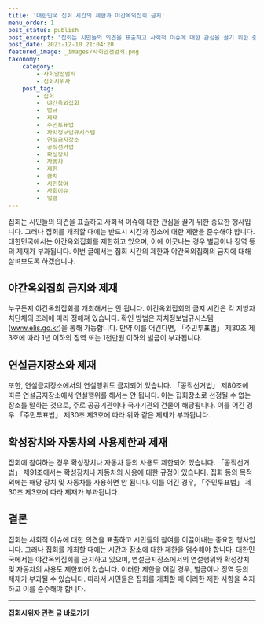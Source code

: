 ```yaml
---
title: '대한민국 집회 시간의 제한과 야간옥외집회 금지'
menu_order: 1
post_status: publish
post_excerpt: '집회는 시민들의 의견을 표출하고 사회적 이슈에 대한 관심을 끌기 위한 중요한 행사입니다. 그러나 집회를 개최할 때에는 반드시 시간과 장소에 대한 제한을 준수해야 합니다. 대한민국에서는 야간옥외집회를 제한하고 있으며, 이에 어긋나는 경우 벌금이나 징역 등의 제재가 부과됩니다. 이번 글에서는 집회 시간의 제한과 야간옥외집회의 금지에 대해 살펴보도록 하겠습니다.'
post_date: 2023-12-10 21:04:20
featured_image: _images/사회안전범죄.png
taxonomy:
    category:
        - 사회안전범죄
        - 집회시위자
    post_tag:
        - 집회
        -  야간옥외집회
        -  법규
        -  제재
        -  주민투표법
        -  자치정보법규시스템
        -  연설금지장소
        -  공직선거법
        -  확성장치
        -  자동차
        -  제한
        -  금지
        -  시민참여
        -  사회이슈
        -  벌금
---
```



집회는 시민들의 의견을 표출하고 사회적 이슈에 대한 관심을 끌기 위한 중요한 행사입니다. 그러나 집회를 개최할 때에는 반드시 시간과 장소에 대한 제한을 준수해야 합니다. 대한민국에서는 야간옥외집회를 제한하고 있으며, 이에 어긋나는 경우 벌금이나 징역 등의 제재가 부과됩니다. 이번 글에서는 집회 시간의 제한과 야간옥외집회의 금지에 대해 살펴보도록 하겠습니다.

## 야간옥외집회 금지와 제재

누구든지 야간옥외집회를 개최해서는 안 됩니다. 야간옥외집회의 금지 시간은 각 지방자치단체의 조례에 따라 정해져 있습니다. 확인 방법은 자치정보법규시스템(www.elis.go.kr)을 통해 가능합니다. 만약 이를 어긴다면, 「주민투표법」 제30조 제3호에 따라 1년 이하의 징역 또는 1천만원 이하의 벌금이 부과됩니다.

## 연설금지장소와 제재

또한, 연설금지장소에서의 연설행위도 금지되어 있습니다. 「공직선거법」 제80조에 따른 연설금지장소에서 연설행위를 해서는 안 됩니다. 이는 집회장소로 선정될 수 없는 장소를 말하는 것으로, 주로 공공기관이나 국가기관의 건물이 해당됩니다. 이를 어긴 경우 「주민투표법」 제30조 제3호에 따라 위와 같은 제재가 부과됩니다.

## 확성장치와 자동차의 사용제한과 제재

집회에 참여하는 경우 확성장치나 자동차 등의 사용도 제한되어 있습니다. 「공직선거법」 제91조에서는 확성장치나 자동차의 사용에 대한 규정이 있습니다. 집회 등의 목적 외에는 해당 장치 및 자동차를 사용하면 안 됩니다. 이를 어긴 경우, 「주민투표법」 제30조 제3호에 따라 제재가 부과됩니다.

## 결론

집회는 사회적 이슈에 대한 의견을 표출하고 시민들의 참여를 이끌어내는 중요한 행사입니다. 그러나 집회를 개최할 때에는 시간과 장소에 대한 제한을 엄수해야 합니다. 대한민국에서는 야간옥외집회를 금지하고 있으며, 연설금지장소에서의 연설행위와 확성장치 및 자동차의 사용도 제한되어 있습니다. 이러한 제한을 어길 경우, 벌금이나 징역 등의 제재가 부과될 수 있습니다. 따라서 시민들은 집회를 개최할 때 이러한 제한 사항을 숙지하고 이를 준수해야 합니다.
<!-- wp:separator -->
<hr class="wp-block-separator has-alpha-channel-opacity"/>
<!-- /wp:separator -->

<!-- wp:group {"backgroundColor":"base","layout":{"type":"constrained"}} -->
<div class="wp-block-group has-base-background-color has-background"><!-- wp:paragraph {"align":"center","fontSize":"medium"} -->
<p class="has-text-align-center has-large-font-size"><strong>집회시위자 관련 글 바로가기</strong></p>
<!-- /wp:paragraph -->


<!-- wp:latest-posts
{"categories":[{"id":30996,"count":19,"description":"","link":"https://uknowlaw.com/category/%ec%a7%91%ed%9a%8c%ec%8b%9c%ec%9c%84%ec%9e%90/","name":"집회시위자","slug":"집회시위자","taxonomy":"category","parent":0,"meta":[],"_links":{"self":[{"href":"https://uknowlaw.com/wp-json/wp/v2/categories/30996"}],"collection":[{"href":"https://uknowlaw.com/wp-json/wp/v2/categories"}],"about":[{"href":"https://uknowlaw.com/wp-json/wp/v2/taxonomies/category"}],"wp:post_type":[{"href":"https://uknowlaw.com/wp-json/wp/v2/posts?categories=30996"}],"curies":[{"name":"wp","href":"https://api.w.org/{rel}","templated":true}]}}],"postsToShow":100,"excerptLength":28,"postLayout":"grid","columns":2,"featuredImageAlign":"left","featuredImageSizeSlug":"large","fontSize":"small"} /--></div>
<!-- /wp:group -->
